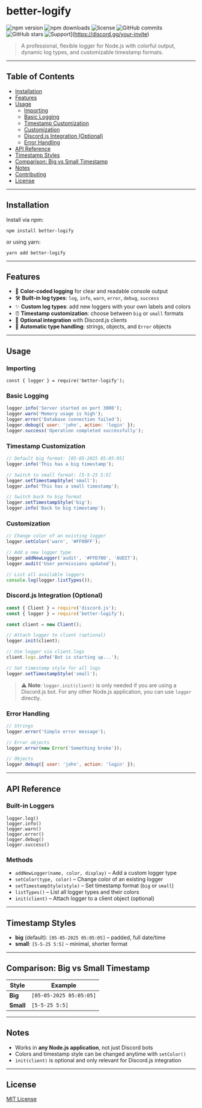 # better-logify

![npm version](https://img.shields.io/npm/v/better-logify)
![npm downloads](https://img.shields.io/npm/dt/better-logify)
![license](https://img.shields.io/npm/l/better-logify)
![GitHub commits](https://img.shields.io/github/commit-activity/m/reversalxx/better-logify)
![GitHub stars](https://img.shields.io/github/stars/reversalxx/better-logify?style=social)
![Support](https://img.shields.io/badge/Support-Discord-7289DA?style=flat&logo=discord)](https://discord.gg/your-invite)

> A professional, flexible logger for Node.js with colorful output, dynamic log types, and customizable timestamp formats.

---

## Table of Contents

- [Installation](#installation)  
- [Features](#features)  
- [Usage](#usage)  
  - [Importing](#importing)  
  - [Basic Logging](#basic-logging)  
  - [Timestamp Customization](#timestamp-customization)  
  - [Customization](#customization)  
  - [Discord.js Integration (Optional)](#discordjs-integration-optional)  
  - [Error Handling](#error-handling)  
- [API Reference](#api-reference)  
- [Timestamp Styles](#timestamp-styles)  
- [Comparison: Big vs Small Timestamp](#comparison-big-vs-small-timestamp)  
- [Notes](#notes)  
- [Contributing](#contributing)  
- [License](#license)

---

## Installation

Install via npm:

`npm install better-logify`

or using yarn:

`yarn add better-logify`

---

## Features

- 🌈 **Color-coded logging** for clear and readable console output  
- 🛠 **Built-in log types**: `log`, `info`, `warn`, `error`, `debug`, `success`  
- ✨ **Custom log types**: add new loggers with your own labels and colors  
- ⏰ **Timestamp customization**: choose between `big` or `small` formats  
- 🤖 **Optional integration** with Discord.js clients  
- 📝 **Automatic type handling**: strings, objects, and `Error` objects  

---

## Usage

### Importing

`const { logger } = require('better-logify');`

### Basic Logging

```javascript
logger.info('Server started on port 3000');
logger.warn('Memory usage is high');
logger.error('Database connection failed');
logger.debug({ user: 'john', action: 'login' });
logger.success('Operation completed successfully');
```

### Timestamp Customization

```javascript
// Default big format: [05-05-2025 05:05:05]
logger.info('This has a big timestamp');

// Switch to small format: [5-5-25 5:5]
logger.setTimestampStyle('small');
logger.info('This has a small timestamp');

// Switch back to big format
logger.setTimestampStyle('big');
logger.info('Back to big timestamp');
```

### Customization

```javascript
// Change color of an existing logger
logger.setColor('warn', '#FF00FF');

// Add a new logger type
logger.addNewLogger('audit', '#FFD700', 'AUDIT');
logger.audit('User permissions updated');

// List all available loggers
console.log(logger.listTypes());
```

### Discord.js Integration (Optional)

```javascript
const { Client } = require('discord.js');
const { logger } = require('better-logify');

const client = new Client();

// Attach logger to client (optional)
logger.init(client);

// Use logger via client.logs
client.logs.info('Bot is starting up...');

// Set timestamp style for all logs
logger.setTimestampStyle('small');
```

> ⚠️ **Note**: `logger.init(client)` is only needed if you are using a Discord.js bot. For any other Node.js application, you can use `logger` directly.

### Error Handling

```javascript
// Strings
logger.error('Simple error message');

// Error objects
logger.error(new Error('Something broke'));

// Objects
logger.debug({ user: 'john', action: 'login' });
```

---

## API Reference

### Built-in Loggers

`logger.log()`  
`logger.info()`  
`logger.warn()`  
`logger.error()`  
`logger.debug()`  
`logger.success()`

### Methods

- `addNewLogger(name, color, display)` – Add a custom logger type  
- `setColor(type, color)` – Change color of an existing logger  
- `setTimestampStyle(style)` – Set timestamp format (`big` or `small`)  
- `listTypes()` – List all logger types and their colors  
- `init(client)` – Attach logger to a client object (optional)

---

## Timestamp Styles

- **big** (default): `[05-05-2025 05:05:05]` – padded, full date/time  
- **small**: `[5-5-25 5:5]` – minimal, shorter format  

---

## Comparison: Big vs Small Timestamp

| Style | Example |
|-------|---------|
| **Big** | `[05-05-2025 05:05:05]` |
| **Small** | `[5-5-25 5:5]` |

---

## Notes

- Works in **any Node.js application**, not just Discord bots  
- Colors and timestamp style can be changed anytime with `setColor()`  
- `init(client)` is optional and only relevant for Discord.js integration  

---

## License

[MIT License](https://opensource.org/licenses/MIT)
